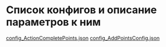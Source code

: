 # Список конфигов и описание параметров к ним
[config_ActionCompletePoints.json](https://www.google.com)
[config_AddPointsConfig.json](https://www.google.com)
